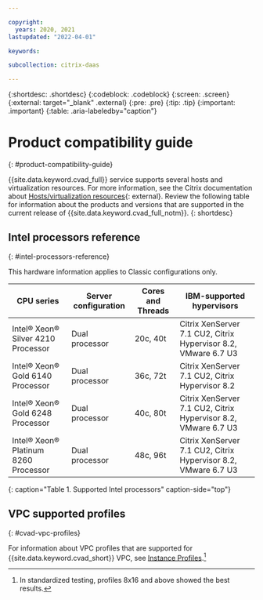 ```yaml
---

copyright:
  years: 2020, 2021
lastupdated: "2022-04-01"

keywords:

subcollection: citrix-daas

---
```


{:shortdesc: .shortdesc}
{:codeblock: .codeblock}
{:screen: .screen}
{:external: target="_blank" .external}
{:pre: .pre}
{:tip: .tip}
{:important: .important}
{:table: .aria-labeledby="caption"}

# Product compatibility guide
{: #product-compatibility-guide}

{{site.data.keyword.cvad_full}} service supports several hosts and virtualization resources. For more information, see the Citrix documentation about [Hosts/virtualization resources](https://docs.citrix.com/en-us/citrix-virtual-apps-desktops-service/system-requirements.html#hosts--virtualization-resources){: external}. Review the following table for information about the products and versions that are supported in the current release of {{site.data.keyword.cvad_full_notm}}.
{: shortdesc}

## Intel processors reference
{: #intel-processors-reference}

This hardware information applies to Classic configurations only.

| CPU series | Server configuration | Cores and Threads | IBM-supported hypervisors |
| --- | --- | --- | --- |
| Intel® Xeon® Silver 4210 Processor | Dual processor | 20c, 40t | Citrix XenServer 7.1 CU2, Citrix Hypervisor 8.2, VMware 6.7 U3 |
| Intel® Xeon® Gold 6140 Processor | Dual processor | 36c, 72t | Citrix XenServer 7.1 CU2, Citrix Hypervisor 8.2 |
| Intel® Xeon® Gold 6248 Processor | Dual processor | 40c, 80t | Citrix XenServer 7.1 CU2, Citrix Hypervisor 8.2, VMware 6.7 U3 |
| Intel® Xeon® Platinum 8260 Processor | Dual processor | 48c, 96t | Citrix XenServer 7.1 CU2, Citrix Hypervisor 8.2, VMware 6.7 U3 |
{: caption="Table 1. Supported Intel processors" caption-side="top"}

## VPC supported profiles
{: #cvad-vpc-profiles}

For information about VPC profiles that are supported for {{site.data.keyword.cvad_short}} VPC, see [Instance Profiles](/docs/vpc?topic=vpc-profiles&interface=ui).[^sizing]

[^sizing]:In standardized testing, profiles 8x16 and above showed the best results. 
